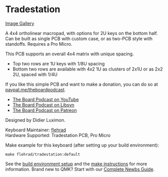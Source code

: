 # Tradestation

[Image Gallery](https://imgur.com/a/yxQJXMT)

A 4x4 ortholinear macropad, with options for 2U keys on the bottom half. Can be built as single PCB with custom case, or as two-PCB style with standoffs. Requires a Pro Micro.

This PCB supports an overall 4x4 matrix with unique spacing.

* Top two rows are 1U keys with 1/8U spacing
* Bottom two rows are available with 4x2 1U as clusters of 2x1U or as 2x2 2U, spaced with 1/4U

If you like this simple PCB and want to make a donation, you can do so at [paypal.me/theboardpodcast](https://paypal.me/theboardpodcast).

- [The Board Podcast on YouTube](https://www.youtube.com/channel/UCg98oJZNffR9nDLJNkorjqw)
- [The Board Podcast on Libsyn](http://theboard.libsyn.com/)
- [The Board Podcast on Patreon](https://www.patreon.com/theboardpodcast)

Designed by Didier Luximon.

Keyboard Maintainer: [flehrad](https://github.com/flehrad)  
Hardware Supported: Tradestation PCB, Pro Micro  

Make example for this keyboard (after setting up your build environment):

    make flehrad/tradestation:default

See the [build environment setup](https://docs.qmk.fm/#/getting_started_build_tools) and the [make instructions](https://docs.qmk.fm/#/getting_started_make_guide) for more information. Brand new to QMK? Start with our [Complete Newbs Guide](https://docs.qmk.fm/#/newbs).
